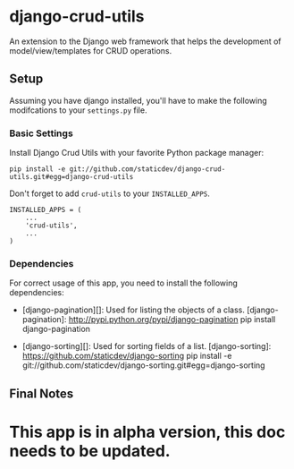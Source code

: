 django-crud-utils
===============

An extension to the Django web framework that helps the development of model/view/templates for CRUD operations.

Setup
-----

Assuming you have django installed, you'll have to make the following modifcations to your `settings.py` file.

### Basic Settings ###

Install Django Crud Utils with your favorite Python package manager:

    pip install -e git://github.com/staticdev/django-crud-utils.git#egg=django-crud-utils

Don't forget to add `crud-utils` to your `INSTALLED_APPS`.
    
    INSTALLED_APPS = (
        ...
	    'crud-utils',
	    ...
	)
    
### Dependencies ###

For correct usage of this app, you need to install the following dependencies:

*   [django-pagination][]:
Used for listing the objects of a class.
[django-pagination]: http://pypi.python.org/pypi/django-pagination
    pip install django-pagination

*   [django-sorting][]:
Used for sorting fields of a list.
[django-sorting]: https://github.com/staticdev/django-sorting
    pip install -e git://github.com/staticdev/django-sorting.git#egg=django-sorting

Final Notes
-----
This app is in alpha version, this doc needs to be updated.
========================